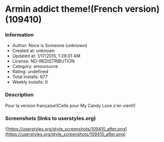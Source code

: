# Armin addict theme!(French version) (109410)

### Information
- Author: Noce is Someone (unknown)
- Created at: unknown
- Updated at: 1/17/2015, 1:28:01 AM
- License: NO-REDISTRIBUTION
- Category: amoursucre
- Rating: undefined
- Total installs: 677
- Weekly installs: 0


### Description
Pour la version française!(Celle pour My Candy Love s'en vient!)


### Screenshots (links to userstyles.org)
![https://userstyles.org/style_screenshots/109410_after.png](https://userstyles.org/style_screenshots/109410_after.png)


